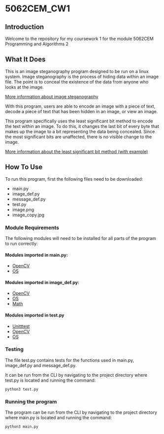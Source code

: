 # 5062CEM_CW1

## Introduction

Welcome to the repository for my coursework 1 for the module 5062CEM Programming and Algorithms 2

## What It Does

This is an image steganography program designed to be run on a linux system. Image steganography is the process of hiding data within an image file. The point is to conceal the existence of the data from anyone who looks at the image.

[More information about image steganography](https://www.geeksforgeeks.org/image-steganography-in-cryptography/)

With this program, users are able to encode an image with a piece of text, decode a piece of text that has been hidden in an image, or view an image.

This program specifically uses the least significant bit method to encode the text within an image. To do this, it changes the last bit of every byte that makes up the image to a bit representing the data being concealed. Since the most significant bits are unaffected, there is no visible change to the image.

[More information about the least significant bit method (with example)](https://www.tutorialspoint.com/what-is-least-significant-bit-algorithm-in-information-security)

## How To Use

To run this program, first the following files need to be downloaded:
- main.py
- image_def.py
- message_def.py
- test.py
- image.png
- image_copy.jpg

### Module Requirements

The following modules will need to be installed for all parts of the program to run correctly:
 
#### Modules imported in main.py:
- [OpenCV](https://docs.opencv.org/3.4/index.html)
- [OS](https://docs.python.org/3/library/os.html)

#### Modules imported in image_def.py:
- [OpenCV](https://docs.opencv.org/3.4/index.html)
- [OS](https://docs.python.org/3/library/os.html)
- [Math](https://docs.python.org/3/library/math.html)

#### Modules imported in test.py
- [Unitttest](https://docs.python.org/3/library/unittest.html)
- [OpenCV](https://docs.opencv.org/3.4/index.html)
- [OS](https://docs.python.org/3/library/os.html)

### Testing

The file test.py contains tests for the functions used in main.py, image_def.py and message_def.py.

It can be run from the CLI by navigating to the project directory where test.py is located and running the command:

`python3 test.py`

### Running the program

The program can be run from the CLI by navigating to the project directory where main.py is located and running the command:

`python3 main.py`
